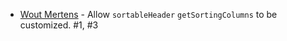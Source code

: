 * [Wout Mertens](https://github.com/wmertens) - Allow `sortableHeader` `getSortingColumns` to be customized. #1, #3
